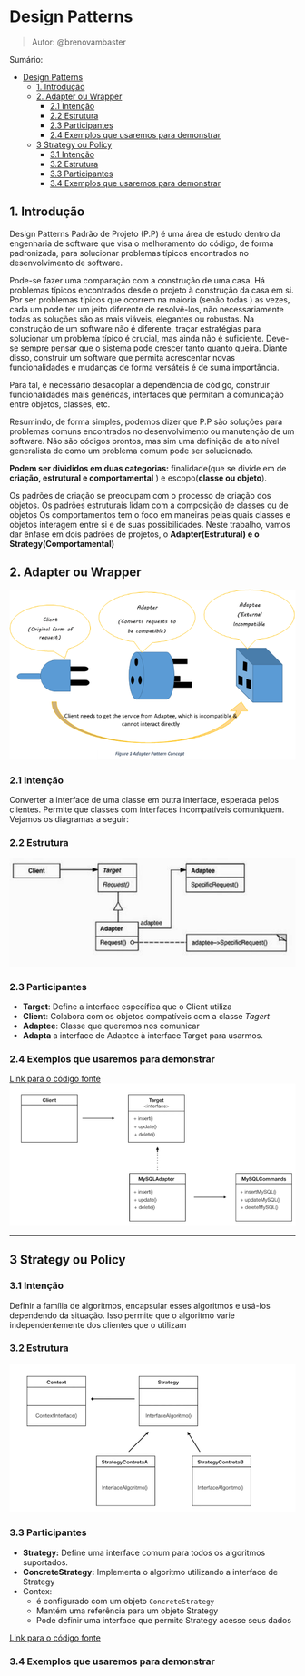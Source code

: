 # Design Patterns

> Autor: @brenovambaster

Sumário:

- [Design Patterns](#design-patterns)
  - [1. Introdução](#1-introdução)
  - [2. Adapter ou Wrapper](#2-adapter-ou-wrapper)
    - [2.1 Intenção](#21-intenção)
    - [2.2 Estrutura](#22-estrutura)
    - [2.3 Participantes](#23-participantes)
    - [2.4 Exemplos que usaremos para demonstrar](#24-exemplos-que-usaremos-para-demonstrar)
  - [3 Strategy ou Policy](#3-strategy-ou-policy)
    - [3.1 Intenção](#31-intenção)
    - [3.2 Estrutura](#32-estrutura)
    - [3.3 Participantes](#33-participantes)
    - [3.4 Exemplos que usaremos para demonstrar](#34-exemplos-que-usaremos-para-demonstrar)

## 1. Introdução

 Design Patterns  Padrão de Projeto (P.P) é uma área de estudo dentro da engenharia de software que visa o melhoramento do código, de forma padronizada, para solucionar problemas  típicos encontrados no desenvolvimento de software.

 Pode-se fazer uma comparação com a construção de uma casa. Há problemas típicos encontrados desde o  projeto à  construção da casa em  si. Por ser problemas típicos que ocorrem na maioria (senão todas ) as vezes, cada um pode ter um jeito diferente de resolvê-los, não necessariamente todas as soluções são as mais viáveis, elegantes ou robustas. Na construção de um software não é diferente, traçar estratégias para solucionar um problema   típico é crucial, mas ainda não é suficiente. Deve-se sempre pensar que o sistema pode crescer tanto quanto queira. Diante disso,  construir um software que permita acrescentar novas funcionalidades e mudanças  de forma versáteis é de suma importância.

 Para tal, é necessário  desacoplar a dependência de código, construir funcionalidades mais genéricas, interfaces que permitam a comunicação entre objetos, classes, etc.  

 Resumindo, de forma simples, podemos dizer que P.P são soluções para problemas comuns encontrados no desenvolvimento ou manutenção de um software. Não são códigos prontos, mas sim  uma definição de alto nível generalista  de como um problema comum pode ser solucionado.

 **Podem ser divididos em duas categorias:** finalidade(que se divide em de **criação, estrutural e comportamental** ) e escopo(**classe ou objeto**).

 Os padrões de criação se preocupam  com o processo de criação dos objetos. Os padrões estruturais lidam com a composição de classes ou de objetos Os comportamentos tem o foco em maneiras pelas quais classes e objetos interagem entre si e de suas possibilidades. Neste trabalho, vamos dar ênfase em dois padrões de  projetos, o  **Adapter(Estrutural) e o Strategy(Comportamental)**

## 2. Adapter ou Wrapper

![img1](imgs/exempo1_adapter.png)
<!--
IMAGE REFERENCES
 https://www.google.com/url?sa=i&url=https%3A%2F%2Fitsnishantmishra.medium.com%2Fadapter-design-pattern-c-1cc8327f45d5&psig=AOvVaw13s6o0UNxWf6Ju_RCmexKj&ust=1670614832854000&source=images&cd=vfe&ved=0CBAQjRxqFwoTCJirjLDj6vsCFQAAAAAdAAAAABAD-->

### 2.1 Intenção

 Converter a interface de uma classe em outra interface, esperada pelos clientes. Permite que classes com interfaces  incompatíveis  comuniquem.
 Vejamos os diagramas a seguir:

### 2.2 Estrutura

 ![alt](./imgs/diagrama_livro.png)

### 2.3 Participantes

- **Target**: Define a interface específica que o Client utiliza
- **Client**: Colabora com os objetos compatíveis com a classe *Tagert*
- **Adaptee**: Classe que queremos nos comunicar
- **Adapta** a interface de Adaptee à interface Target para usarmos.

### 2.4 Exemplos que usaremos para demonstrar

[Link para o código fonte](https://#)
 ![alt](./imgs/diagrama_exemplo.png)

___

## 3 Strategy ou Policy

### 3.1 Intenção

Definir a família de algoritmos, encapsular esses algoritmos e usá-los dependendo da situação. Isso permite que o algoritmo varie independentemente dos clientes que o  utilizam

### 3.2 Estrutura
![alt](imgs/strategy_diagram.png)
### 3.3 Participantes

- **Strategy:** Define uma interface comum para todos os algoritmos suportados.
- **ConcreteStrategy:** Implementa o algoritmo utilizando a interface de Strategy
- Contex:
  - é configurado com um objeto `ConcreteStrategy`
  - Mantém uma referência para um objeto Strategy
  - Pode definir uma interface que permite Strategy acesse seus dados

[Link para o código fonte](https://#)

### 3.4 Exemplos que usaremos para demonstrar
